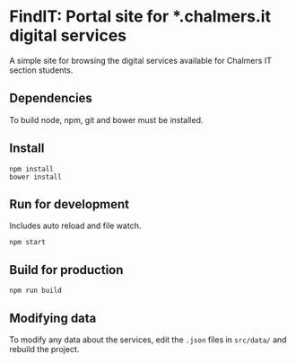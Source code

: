 FindIT: Portal site for *.chalmers.it digital services
============================

A simple site for browsing the digital services available for Chalmers IT section students.

## Dependencies
To build node, npm, git and bower must be installed.

## Install
```text
npm install
bower install
```

## Run for development
Includes auto reload and file watch.
```
npm start
```

## Build for production
```
npm run build
```

## Modifying data
To modify any data about the services, edit the `.json` files in `src/data/`
and rebuild the project.
